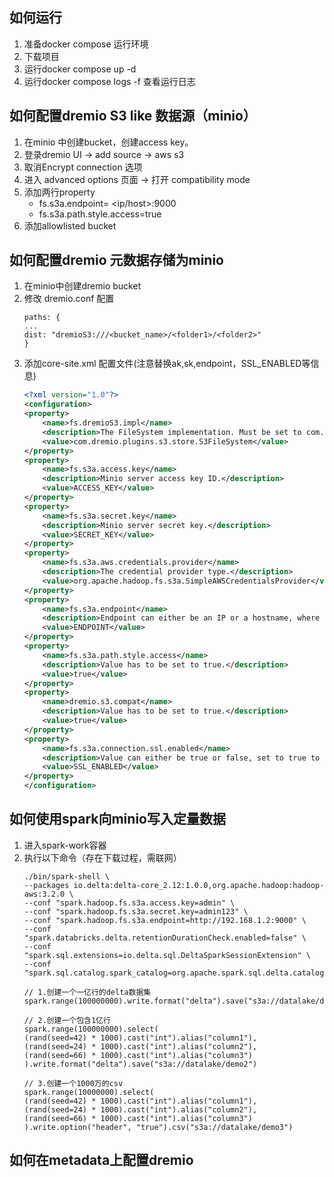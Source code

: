 ## 如何运行

1. 准备docker compose 运行环境
2. 下载项目
3. 运行docker compose up -d
4. 运行docker compose logs -f 查看运行日志

## 如何配置dremio S3 like 数据源（minio）

1. 在minio 中创建bucket，创建access key。
2. 登录dremio UI -> add source -> aws s3
3. 取消Encrypt connection 选项
4. 进入 advanced options 页面 -> 打开 compatibility mode
5. 添加两行property
    - fs.s3a.endpoint= <ip/host>:9000
    - fs.s3a.path.style.access=true
6. 添加allowlisted bucket

## 如何配置dremio 元数据存储为minio

1. 在minio中创建dremio bucket
2. 修改 dremio.conf 配置
    ```
    paths: {
    ...
    dist: "dremioS3:///<bucket_name>/<folder1>/<folder2>"
    }
   ```
3. 添加core-site.xml 配置文件(注意替换ak,sk,endpoint，SSL_ENABLED等信息)
   ```xml
   <?xml version="1.0"?>
   <configuration>
   <property>
       <name>fs.dremioS3.impl</name>
       <description>The FileSystem implementation. Must be set to com.dremio.plugins.s3.store.S3FileSystem</description>
       <value>com.dremio.plugins.s3.store.S3FileSystem</value>
   </property>
   <property>
       <name>fs.s3a.access.key</name>
       <description>Minio server access key ID.</description>
       <value>ACCESS_KEY</value>
   </property>
   <property>
       <name>fs.s3a.secret.key</name>
       <description>Minio server secret key.</description>
       <value>SECRET_KEY</value>
   </property>
   <property>
       <name>fs.s3a.aws.credentials.provider</name>
       <description>The credential provider type.</description>
       <value>org.apache.hadoop.fs.s3a.SimpleAWSCredentialsProvider</value>
   </property>
   <property>
       <name>fs.s3a.endpoint</name>
       <description>Endpoint can either be an IP or a hostname, where Minio server is running . However the endpoint value cannot contain the http(s) prefix. E.g. 175.1.2.3:9000 is a valid endpoint. </description>
       <value>ENDPOINT</value>
   </property>
   <property>
       <name>fs.s3a.path.style.access</name>
       <description>Value has to be set to true.</description>
       <value>true</value>
   </property>
   <property>
       <name>dremio.s3.compat</name>
       <description>Value has to be set to true.</description>
       <value>true</value>
   </property>
   <property>
       <name>fs.s3a.connection.ssl.enabled</name>
       <description>Value can either be true or false, set to true to use SSL with a secure Minio server.</description>
       <value>SSL_ENABLED</value>
   </property>
   </configuration>
   ```

## 如何使用spark向minio写入定量数据

1. 进入spark-work容器
2. 执行以下命令（存在下载过程，需联网）
   ```shell
   ./bin/spark-shell \
   --packages io.delta:delta-core_2.12:1.0.0,org.apache.hadoop:hadoop-aws:3.2.0 \
   --conf "spark.hadoop.fs.s3a.access.key=admin" \
   --conf "spark.hadoop.fs.s3a.secret.key=admin123" \
   --conf "spark.hadoop.fs.s3a.endpoint=http://192.168.1.2:9000" \
   --conf "spark.databricks.delta.retentionDurationCheck.enabled=false" \
   --conf "spark.sql.extensions=io.delta.sql.DeltaSparkSessionExtension" \
   --conf "spark.sql.catalog.spark_catalog=org.apache.spark.sql.delta.catalog.DeltaCatalog"
   
   // 1.创建一个一亿行的delta数据集
   spark.range(100000000).write.format("delta").save("s3a://datalake/demo")
   
   // 2.创建一个包含1亿行
   spark.range(100000000).select(
   (rand(seed=42) * 1000).cast("int").alias("column1"),
   (rand(seed=24) * 1000).cast("int").alias("column2"),
   (rand(seed=66) * 1000).cast("int").alias("column3")
   ).write.format("delta").save("s3a://datalake/demo2")
   
   // 3.创建一个1000万的csv
   spark.range(10000000).select(
   (rand(seed=42) * 1000).cast("int").alias("column1"),
   (rand(seed=24) * 1000).cast("int").alias("column2"),
   (rand(seed=66) * 1000).cast("int").alias("column3")
   ).write.option("header", "true").csv("s3a://datalake/demo3")
    ```

## 如何在metadata上配置dremio
